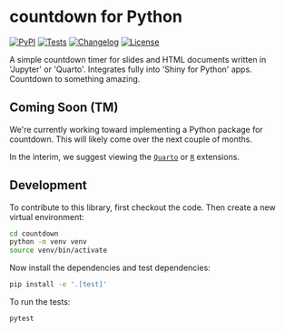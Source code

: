 # countdown for Python

[![PyPI](https://img.shields.io/pypi/v/countdown.svg)](https://pypi.org/project/countdown/)
[![Tests](https://github.com/gadenbuie/countdown/actions/workflows/test.yml/badge.svg)](https://github.com/gadenbuie/countdown/actions/workflows/test.yml)
[![Changelog](https://img.shields.io/github/v/release/gadenbuie/countdown?include_prereleases&label=changelog)](https://github.com/gadenbuie/countdown/releases)
[![License](https://img.shields.io/badge/license-Apache%202.0-blue.svg)](https://github.com/gadenbuie/countdown/blob/main/LICENSE)

A simple countdown timer for slides and HTML documents written in 'Jupyter' or 'Quarto'. Integrates fully into 'Shiny for Python' apps. Countdown to something amazing.

## Coming Soon (TM)

We're currently working toward implementing a Python package for countdown. 
This will likely come over the next couple of months.

In the interim, we suggest viewing the [`Quarto`](../quarto) or [`R`](../r/) extensions.

<!--
## Installation

Install this library using `pip`:

```bash
pip install countdown
```

## Usage

Usage instructions go here.

-->

## Development

To contribute to this library, first checkout the code. Then create a new virtual environment:
```bash
cd countdown
python -m venv venv
source venv/bin/activate
```
Now install the dependencies and test dependencies:
```bash
pip install -e '.[test]'
```
To run the tests:
```bash
pytest
```
